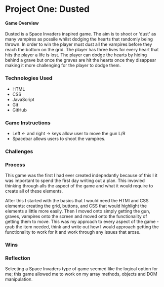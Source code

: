 # Project One: Dusted

#### Game Overview

Dusted is a Space Invaders inspired game. The aim is to shoot or 'dust' as many vampires as possile whilst dodging the hearts that randomly being thrown. In order to win the player must dust all the vampires before they reach the bottom on the grid. The player has three lives for every heart that hits the player a life is lost. The player can dodge the hearts by hiding behind a grave but once the graves are hit the hearts once they disappear making it more challenging for the player to dodge them. 

### Technologies Used

- HTML
- CSS
- JavaScript
- Git 
- GitHub


### Game Instructions 

-  Left ← and right → keys allow user to move the gun L/R
- Spacebar allows users to shoot the vampires. 

### Challenges 

### Process

This game was the first I had ever created indepndantly because of this I it was important to spend the first day writing out a plan. This invovled thinking through alls the aspect of the game and what it would require to create all of these elements.<br>

After this I started with the basics that I would need the HTMl and CSS elements: creating the grid, buttons, and CSS that would highlight the elements a little more easily. Then I moved onto simply getting the gun, graves, vampires onto the screen and moved onto the functionality of getting them to move. This was my approach to every aspect of the game - grab the item needed, think and write out how I would approach getting the functionality to work for it and work through any issues that arose. 

### Wins 

### Reflection 

Selecting a Space Invaders type of game seemed like the logical option for me; this game allowed me to work on my array methods, objects and DOM manipulation. 





